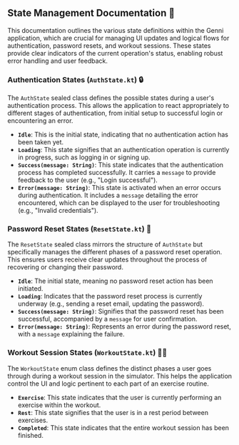 ## State Management Documentation 🚦

This documentation outlines the various state definitions within the Genni application, which are crucial for managing UI updates and logical flows for authentication, password resets, and workout sessions. These states provide clear indicators of the current operation's status, enabling robust error handling and user feedback.

### Authentication States (`AuthState.kt`) 🔒

The `AuthState` sealed class defines the possible states during a user's authentication process. This allows the application to react appropriately to different stages of authentication, from initial setup to successful login or encountering an error.

* **`Idle`**: This is the initial state, indicating that no authentication action has been taken yet.
* **`Loading`**: This state signifies that an authentication operation is currently in progress, such as logging in or signing up.
* **`Success(message: String)`**: This state indicates that the authentication process has completed successfully. It carries a `message` to provide feedback to the user (e.g., "Login successful").
* **`Error(message: String)`**: This state is activated when an error occurs during authentication. It includes a `message` detailing the error encountered, which can be displayed to the user for troubleshooting (e.g., "Invalid credentials").

### Password Reset States (`ResetState.kt`) 🔑

The `ResetState` sealed class mirrors the structure of `AuthState` but specifically manages the different phases of a password reset operation. This ensures users receive clear updates throughout the process of recovering or changing their password.

* **`Idle`**: The initial state, meaning no password reset action has been initiated.
* **`Loading`**: Indicates that the password reset process is currently underway (e.g., sending a reset email, updating the password).
* **`Success(message: String)`**: Signifies that the password reset has been successful, accompanied by a `message` for user confirmation.
* **`Error(message: String)`**: Represents an error during the password reset, with a `message` explaining the failure.

### Workout Session States (`WorkoutState.kt`) 🏋️‍♀️

The `WorkoutState` enum class defines the distinct phases a user goes through during a workout session in the simulator. This helps the application control the UI and logic pertinent to each part of an exercise routine.

* **`Exercise`**: This state indicates that the user is currently performing an exercise within the workout.
* **`Rest`**: This state signifies that the user is in a rest period between exercises.
* **`Completed`**: This state indicates that the entire workout session has been finished.
